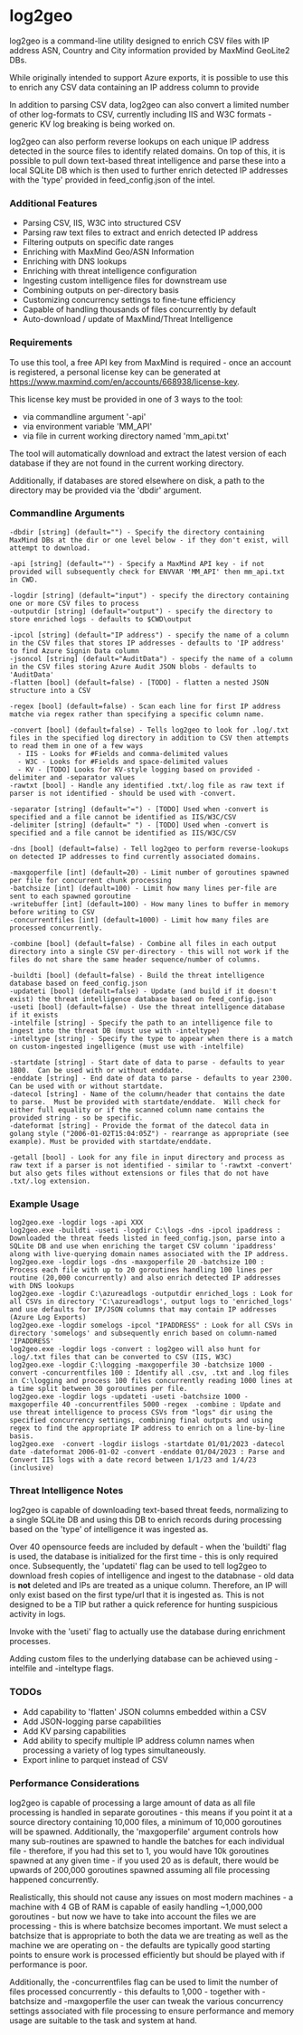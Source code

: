# log2geo
 
log2geo is a command-line utility designed to enrich CSV files with IP address ASN, Country and City information provided by MaxMind GeoLite2 DBs.  

While originally intended to support Azure exports, it is possible to use this to enrich any CSV data containing an IP address column to provide

In addition to parsing CSV data, log2geo can also convert a limited number of other log-formats to CSV, currently including IIS and W3C formats - generic KV log breaking is being worked on.

log2geo can also perform reverse lookups on each unique IP address detected in the source files to identify related domains.  On top of this, it is possible to pull down text-based threat intelligence and parse these into a local SQLite DB which is then used to further enrich detected IP addresses with the 'type' provided in feed_config.json of the intel.

### Additional Features
* Parsing CSV, IIS, W3C into structured CSV
* Parsing raw text files to extract and enrich detected IP address
* Filtering outputs on specific date ranges
* Enriching with MaxMind Geo/ASN Information
* Enriching with DNS lookups
* Enriching with threat intelligence configuration
* Ingesting custom intelligence files for downstream use
* Combining outputs on per-directory basis
* Customizing concurrency settings to fine-tune efficiency
* Capable of handling thousands of files concurrently by default
* Auto-download / update of MaxMind/Threat Intelligence

### Requirements

To use this tool, a free API key from MaxMind is required - once an account is registered, a personal license key can be generated at https://www.maxmind.com/en/accounts/668938/license-key.

This license key must be provided in one of 3 ways to the tool:
* via commandline argument '-api'
* via environment variable 'MM_API'
* via file in current working directory named 'mm_api.txt'

The tool will automatically download and extract the latest version of each database if they are not found in the current working directory.

Additionally, if databases are stored elsewhere on disk, a path to the directory may be provided via the 'dbdir' argument.

### Commandline Arguments
```
-dbdir [string] (default="") - Specify the directory containing MaxMind DBs at the dir or one level below - if they don't exist, will attempt to download.

-api [string] (default="") - Specify a MaxMind API key - if not provided will subsequently check for ENVVAR 'MM_API' then mm_api.txt in CWD.

-logdir [string] (default="input") - specify the directory containing one or more CSV files to process
-outputdir [string] (default="output") - specify the directory to store enriched logs - defaults to $CWD\output

-ipcol [string] (default="IP address") - specify the name of a column in the CSV files that stores IP addresses - defaults to 'IP address' to find Azure Signin Data column
-jsoncol [string] (default="AuditData") - specify the name of a column in the CSV files storing Azure Audit JSON blobs - defaults to 'AuditData'
-flatten [bool] (default=false) - [TODO] - flatten a nested JSON structure into a CSV

-regex [bool] (default=false) - Scan each line for first IP address matche via regex rather than specifying a specific column name.

-convert [bool] (default=false) - Tells log2geo to look for .log/.txt files in the specified log directory in addition to CSV then attempts to read them in one of a few ways
  - IIS - Looks for #Fields and comma-delimited values
  - W3C - Looks for #Fields and space-delimited values
  - KV - [TODO] Looks for KV-style logging based on provided -delimiter and -separator values
-rawtxt [bool] - Handle any identified .txt/.log file as raw text if parser is not identified - should be used with -convert.
 
-separator [string] (default="=") - [TODO] Used when -convert is specified and a file cannot be identified as IIS/W3C/CSV
-delimiter [string] (default=" ") - [TODO] Used when -convert is specified and a file cannot be identified as IIS/W3C/CSV

-dns [bool] (default=false) - Tell log2geo to perform reverse-lookups on detected IP addresses to find currently associated domains.
 
-maxgoperfile [int] (default=20) - Limit number of goroutines spawned per file for concurrent chunk processing
-batchsize [int] (default=100) - Limit how many lines per-file are sent to each spawned goroutine
-writebuffer [int] (default=100) - How many lines to buffer in memory before writing to CSV
-concurrentfiles [int] (default=1000) - Limit how many files are processed concurrently.

-combine [bool] (default=false) - Combine all files in each output directory into a single CSV per-directory - this will not work if the files do not share the same header sequence/number of columns.

-buildti [bool] (default=false) - Build the threat intelligence database based on feed_config.json
-updateti [bool] (default=false) - Update (and build if it doesn't exist) the threat intelligence database based on feed_config.json
-useti [bool] (default=false) - Use the threat intelligence database if it exists
-intelfile [string] - Specify the path to an intelligence file to ingest into the threat DB (must use with -inteltype)
-inteltype [string] - Specify the type to appear when there is a match on custom-ingested ingelligence (must use with -intelfile)

-startdate [string] - Start date of data to parse - defaults to year 1800.  Can be used with or without enddate.
-enddate [string] - End date of data to parse - defaults to year 2300.  Can be used with or without startdate.
-datecol [string] - Name of the column/header that contains the date to parse.  Must be provided with startdate/enddate.  Will check for either full equality or if the scanned column name contains the provided string - so be specific.
-dateformat [string] - Provide the format of the datecol data in golang style ("2006-01-02T15:04:05Z") - rearrange as appropriate (see example). Must be provided with startdate/enddate.

-getall [bool] - Look for any file in input directory and process as raw text if a parser is not identified - similar to '-rawtxt -convert' but also gets files without extensions or files that do not have .txt/.log extension.
```

### Example Usage
```
log2geo.exe -logdir logs -api XXX
log2geo.exe -buildti -useti -logdir C:\logs -dns -ipcol ipaddress : Downloaded the threat feeds listed in feed_config.json, parse into a SQLite DB and use when enriching the target CSV column 'ipaddress' along with live-querying domain names associated with the IP address.
log2geo.exe -logdir logs -dns -maxgoperfile 20 -batchsize 100 : Process each file with up to 20 goroutines handling 100 lines per routine (20,000 concurrently) and also enrich detected IP addresses with DNS lookups
log2geo.exe -logdir C:\azureadlogs -outputdir enriched_logs : Look for all CSVs in directory 'C:\azureadlogs', output logs to 'enriched_logs' and use defaults for IP/JSON columns that may contain IP addresses (Azure Log Exports)
log2geo.exe -logdir somelogs -ipcol "IPADDRESS" : Look for all CSVs in directory 'somelogs' and subsequently enrich based on column-named 'IPADDRESS'
log2geo.exe -logdir logs -convert : log2geo will also hunt for .log/.txt files that can be converted to CSV (IIS, W3C)
log2geo.exe -logdir C:\logging -maxgoperfile 30 -batchsize 1000 -convert -concurrentfiles 100 : Identify all .csv, .txt and .log files in C:\logging and process 100 files concurrently reading 1000 lines at a time split between 30 goroutines per file.
log2geo.exe -logdir logs -updateti -useti -batchsize 1000 -maxgoperfile 40 -concurrentfiles 5000 -regex  -combine : Update and use threat intelligence to process CSVs from "logs" dir using the specified concurrency settings, combining final outputs and using regex to find the appropriate IP address to enrich on a line-by-line basis.
log2geo.exe  -convert -logdir iislogs -startdate 01/01/2023 -datecol date -dateformat 2006-01-02 -convert -enddate 01/04/2023 : Parse and Convert IIS logs with a date record between 1/1/23 and 1/4/23 (inclusive)
```

### Threat Intelligence Notes
log2geo is capable of downloading text-based threat feeds, normalizing to a single SQLite DB and using this DB to enrich records during processing based on the 'type' of intelligence it was ingested as.

Over 40 opensource feeds are included by default - when the 'buildti' flag is used, the database is initialized for the first time - this is only required once.  Subsequently, the 'updateti' flag can be used to tell log2geo to download fresh copies of intelligence and ingest to the databnase - old data is **not** deleted and IPs are treated as a unique column.  Therefore, an IP will only exist based on the first type/url that it is ingested as.  This is not designed to be a TIP but rather a quick reference for hunting suspicious activity in logs.

Invoke with the 'useti' flag to actually use the database during enrichment processes.

Adding custom files to the underlying database can be achieved using -intelfile and -inteltype flags.


### TODOs
* Add capability to 'flatten' JSON columns embedded within a CSV
* Add JSON-logging parse capabilities 
* Add KV parsing capabilities
* Add ability to specify multiple IP address column names when processing a variety of log types simultaneously.
* Export inline to parquet instead of CSV

### Performance Considerations
log2geo is capable of processing a large amount of data as all file processing is handled in separate goroutines - this means if you point it at a source directory containing 10,000 files, a minimum of 10,000 goroutines will be spawned.  Additionally, the 'maxgoperfile' argument controls how many sub-routines are spawned to handle the batches for each individual file - therefore, if you had this set to 1, you would have 10k goroutines spawned at any given time - if you used 20 as is default, there would be upwards of 200,000 goroutines spawned assuming all file processing happened concurrently. 

Realistically, this should not cause any issues on most modern machines - a machine with 4 GB of RAM is capable of easily handling ~1,000,000 goroutines - but now we have to take into account the files we are processing - this is where batchsize becomes important.  We must select a batchsize that is appropriate to both the data we are treating as well as the machine we are operating on - the defaults are typically good starting points to ensure work is processed efficiently but should be played with if performance is poor.

Additionally, the -concurrentfiles flag can be used to limit the number of files processed concurrently - this defaults to 1,000 - together with -batchsize and -maxgoperfile the user can tweak the various concurrency settings associated with file processing to ensure performance and memory usage are suitable to the task and system at hand.

